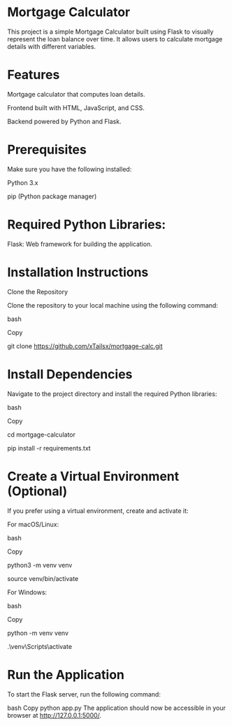 # Mortgage Calculator
This project is a simple Mortgage Calculator built using Flask to visually represent the loan balance over time. It allows users to calculate mortgage details with different variables.

# Features
Mortgage calculator that computes loan details.

Frontend built with HTML, JavaScript, and CSS.

Backend powered by Python and Flask.

# Prerequisites
Make sure you have the following installed:

Python 3.x

pip (Python package manager)

# Required Python Libraries:
Flask: Web framework for building the application.

# Installation Instructions
Clone the Repository

Clone the repository to your local machine using the following command:

bash

Copy

git clone https://github.com/xTailsx/mortgage-calc.git

# Install Dependencies

Navigate to the project directory and install the required Python libraries:

bash

Copy

cd mortgage-calculator

pip install -r requirements.txt

# Create a Virtual Environment (Optional)

If you prefer using a virtual environment, create and activate it:

For macOS/Linux:

bash

Copy

python3 -m venv venv

source venv/bin/activate

For Windows:

bash

Copy

python -m venv venv

.\venv\Scripts\activate

# Run the Application

To start the Flask server, run the following command:

bash
Copy
python app.py
The application should now be accessible in your browser at http://127.0.0.1:5000/.
